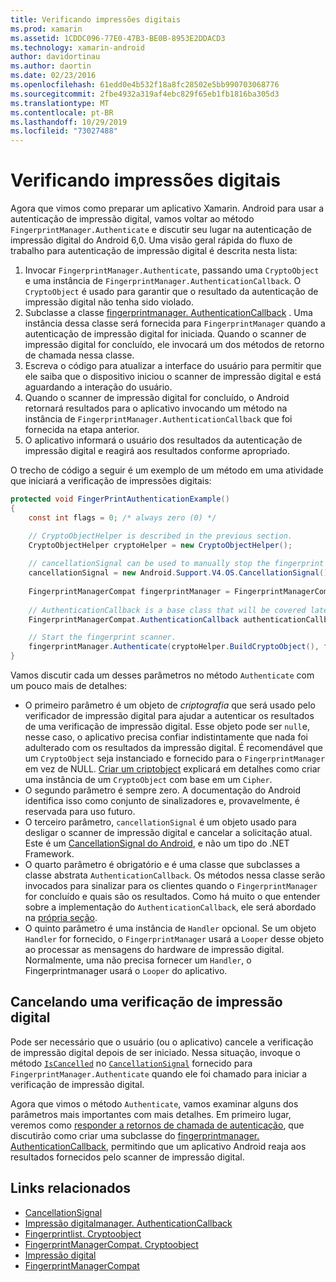 ```yaml
---
title: Verificando impressões digitais
ms.prod: xamarin
ms.assetid: 1CDDC096-77E0-47B3-BE0B-8953E2DDACD3
ms.technology: xamarin-android
author: davidortinau
ms.author: daortin
ms.date: 02/23/2016
ms.openlocfilehash: 61edd0e4b532f18a8fc28502e5bb990703068776
ms.sourcegitcommit: 2fbe4932a319af4ebc829f65eb1fb1816ba305d3
ms.translationtype: MT
ms.contentlocale: pt-BR
ms.lasthandoff: 10/29/2019
ms.locfileid: "73027488"
---
```

# <a name="scanning-for-fingerprints"></a>Verificando impressões digitais

Agora que vimos como preparar um aplicativo Xamarin. Android para usar a autenticação de impressão digital, vamos voltar ao método `FingerprintManager.Authenticate` e discutir seu lugar na autenticação de impressão digital do Android 6,0. Uma visão geral rápida do fluxo de trabalho para autenticação de impressão digital é descrita nesta lista:

1. Invocar `FingerprintManager.Authenticate`, passando uma `CryptoObject` e uma instância de `FingerprintManager.AuthenticationCallback`. O `CryptoObject` é usado para garantir que o resultado da autenticação de impressão digital não tenha sido violado. 
2. Subclasse a classe [fingerprintmanager. AuthenticationCallback](https://developer.android.com/reference/android/hardware/fingerprint/FingerprintManager.AuthenticationCallback.html) . Uma instância dessa classe será fornecida para `FingerprintManager` quando a autenticação de impressão digital for iniciada. Quando o scanner de impressão digital for concluído, ele invocará um dos métodos de retorno de chamada nessa classe.
3. Escreva o código para atualizar a interface do usuário para permitir que ele saiba que o dispositivo iniciou o scanner de impressão digital e está aguardando a interação do usuário. 
4. Quando o scanner de impressão digital for concluído, o Android retornará resultados para o aplicativo invocando um método na instância de `FingerprintManager.AuthenticationCallback` que foi fornecida na etapa anterior.
5. O aplicativo informará o usuário dos resultados da autenticação de impressão digital e reagirá aos resultados conforme apropriado. 

O trecho de código a seguir é um exemplo de um método em uma atividade que iniciará a verificação de impressões digitais:

```csharp
protected void FingerPrintAuthenticationExample()
{
    const int flags = 0; /* always zero (0) */

    // CryptoObjectHelper is described in the previous section.
    CryptoObjectHelper cryptoHelper = new CryptoObjectHelper();    
    
    // cancellationSignal can be used to manually stop the fingerprint scanner. 
    cancellationSignal = new Android.Support.V4.OS.CancellationSignal();
    
    FingerprintManagerCompat fingerprintManager = FingerprintManagerCompat.From(this);
    
    // AuthenticationCallback is a base class that will be covered later on in this guide.
    FingerprintManagerCompat.AuthenticationCallback authenticationCallback = new MyAuthCallbackSample(this);

    // Start the fingerprint scanner.
    fingerprintManager.Authenticate(cryptoHelper.BuildCryptoObject(), flags, cancellationSignal, authenticationCallback, null);
}
```

Vamos discutir cada um desses parâmetros no método `Authenticate` com um pouco mais de detalhes:

- O primeiro parâmetro é um objeto de _criptografia_ que será usado pelo verificador de impressão digital para ajudar a autenticar os resultados de uma verificação de impressão digital. Esse objeto pode ser `null`e, nesse caso, o aplicativo precisa confiar indistintamente que nada foi adulterado com os resultados da impressão digital. É recomendável que um `CryptoObject` seja instanciado e fornecido para o `FingerprintManager` em vez de NULL. [Criar um criptobject](~/android/platform/fingerprint-authentication/creating-a-cryptoobject.md) explicará em detalhes como criar uma instância de um `CryptoObject` com base em um `Cipher`.
- O segundo parâmetro é sempre zero. A documentação do Android identifica isso como conjunto de sinalizadores e, provavelmente, é reservada para uso futuro. 
- O terceiro parâmetro, `cancellationSignal` é um objeto usado para desligar o scanner de impressão digital e cancelar a solicitação atual. Este é um [CancellationSignal do Android](https://developer.android.com/reference/android/os/CancellationSignal.html), e não um tipo do .NET Framework.
- O quarto parâmetro é obrigatório e é uma classe que subclasses a classe abstrata `AuthenticationCallback`. Os métodos nessa classe serão invocados para sinalizar para os clientes quando o `FingerprintManager` for concluído e quais são os resultados. Como há muito o que entender sobre a implementação do `AuthenticationCallback`, ele será abordado na [própria seção](~/android/platform/fingerprint-authentication/fingerprint-authentication-callbacks.md).
- O quinto parâmetro é uma instância de `Handler` opcional. Se um objeto `Handler` for fornecido, o `FingerprintManager` usará a `Looper` desse objeto ao processar as mensagens do hardware de impressão digital. Normalmente, uma não precisa fornecer um `Handler`, o Fingerprintmanager usará o `Looper` do aplicativo.

## <a name="cancelling-a-fingerprint-scan"></a>Cancelando uma verificação de impressão digital

Pode ser necessário que o usuário (ou o aplicativo) cancele a verificação de impressão digital depois de ser iniciado. Nessa situação, invoque o método [`IsCancelled`](https://developer.android.com/reference/android/os/CancellationSignal.html#isCanceled()) no [`CancellationSignal`](https://developer.android.com/reference/android/os/CancellationSignal.html) fornecido para `FingerprintManager.Authenticate` quando ele foi chamado para iniciar a verificação de impressão digital.

Agora que vimos o método `Authenticate`, vamos examinar alguns dos parâmetros mais importantes com mais detalhes. Em primeiro lugar, veremos como [responder a retornos de chamada de autenticação](~/android/platform/fingerprint-authentication/fingerprint-authentication-callbacks.md), que discutirão como criar uma subclasse do [fingerprintmanager. AuthenticationCallback](https://developer.android.com/reference/android/hardware/fingerprint/FingerprintManager.AuthenticationCallback.html), permitindo que um aplicativo Android reaja aos resultados fornecidos pelo scanner de impressão digital.

## <a name="related-links"></a>Links relacionados

- [CancellationSignal](https://developer.android.com/reference/android/os/CancellationSignal.html)
- [Impressão digitalmanager. AuthenticationCallback](https://developer.android.com/reference/android/hardware/fingerprint/FingerprintManager.AuthenticationCallback.html)
- [Fingerprintlist. Cryptoobject](https://developer.android.com/reference/android/hardware/fingerprint/FingerprintManager.CryptoObject.html)
- [FingerprintManagerCompat. Cryptoobject](https://developer.android.com/reference/android/support/v4/hardware/fingerprint/FingerprintManagerCompat.CryptoObject.html)
- [Impressão digital](https://developer.android.com/reference/android/hardware/fingerprint/FingerprintManager.html)
- [FingerprintManagerCompat](https://developer.android.com/reference/android/support/v4/hardware/fingerprint/FingerprintManagerCompat.html)
